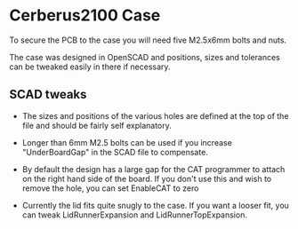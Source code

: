 # Cerberus2100 Case

To secure the PCB to the case you will need five M2.5x6mm bolts and nuts.

The case was designed in OpenSCAD and positions, sizes and tolerances can be tweaked easily in there if necessary.

## SCAD tweaks

* The sizes and positions of the various holes are defined at the top of the file and should be fairly self explanatory.

* Longer than 6mm M2.5 bolts can be used if you increase "UnderBoardGap" in the SCAD file to compensate.

* By default the design has a large gap for the CAT programmer to attach on the right hand side of the board.  If you don't use this and wish to remove the hole, you can set EnableCAT to zero

* Currently the lid fits quite snugly to the case.  If you want a looser fit, you can tweak LidRunnerExpansion and LidRunnerTopExpansion.
